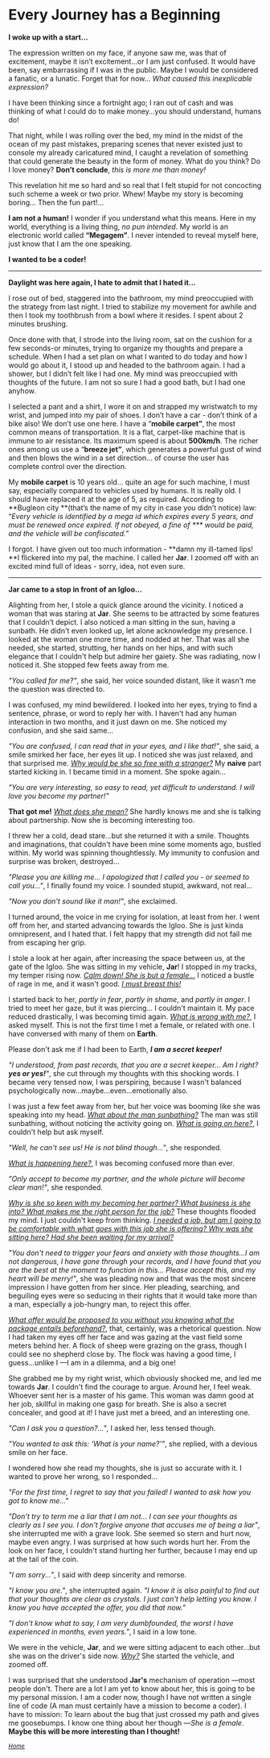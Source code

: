 # Every Journey has a Beginning

**I woke up with a start…**

The expression written on my face, if anyone saw me, was that of excitement, maybe it isn’t excitement…or I am just confused. It would have been, say embarrassing if I was in the public. Maybe I would be considered a fanatic, or a lunatic. Forget that for now… _What caused this inexplicable expression?_

I have been thinking since a fortnight ago; I ran out of cash and was thinking of what I could do to make money…you should understand, humans do!

That night, while I was rolling over the bed, my mind in the midst of the ocean of my past mistakes, preparing scenes that never existed just to console my already caricatured mind, I caught a revelation of something that could generate the beauty in the form of money. What do you think? Do I love money? **Don’t conclude**, _this is more me than money!_

This revelation hit me so hard and so real that I felt stupid for not concocting such scheme a week or two prior. Whew! Maybe my story is becoming boring… Then the fun part!…

**I am not a human!** I wonder if you understand what this means. Here in my world, everything is a living thing, _no pun intended_. My world is an electronic world called **“Megagem”**. I never intended to reveal myself here, just know that I am the one speaking.

**I wanted to be a coder!**

***

**Daylight was here again, I hate to admit that I hated it…**

I rose out of bed, staggered into the bathroom, my mind preoccupied with the strategy from last night. I tried to stabilize my movement for awhile and then I took my toothbrush from a bowl where it resides. I spent about 2 minutes brushing.

Once done with that, I strode into the living room, sat on the cushion for a few seconds-or minutes, trying to organize my thoughts and prepare a schedule. When I had a set plan on what I wanted to do today and how I would go about it, I stood up and headed to the bathroom again. I had a shower, but I didn’t felt like I had one. My mind was preoccupied with thoughts of the future. I am not so sure I had a good bath, but I had one anyhow.

I selected a pant and a shirt, I wore it on and strapped my wristwatch to my wrist, and jumped into my pair of shoes. I don’t have a car - don’t think of a bike also! We don’t use one here. I have a “**mobile carpet”**, the most common means of transportation. It is a flat, carpet-like machine that is immune to air resistance. Its maximum speed is about **500km/h**. The richer ones among us use a “**breeze jet”**, which generates a powerful gust of wind and then blows the wind in a set direction… of course the user has complete control over the direction.

My **mobile carpet** is 10 years old… quite an age for such machine, I must say, especially compared to vehicles used by humans. It is really old. I should have replaced it at the age of 5, as required. According to **Bugleon city **(that’s the name of my city in case you didn’t notice) law: “_Every vehicle is identified by a mega id which expires every 5 years, and must be renewed once expired. If not obeyed, a fine of \*\*\* would be paid, and the vehicle will be confiscated.”_

I forgot. I have given out too much information -&nbsp;**damn my ill-tamed lips! **I flickered into my pal, the machine. I called her **Jar**. I zoomed off with an excited mind full of ideas - sorry, idea, not even sure.

***

**Jar came to a stop in front of an Igloo…**

Alighting from her, I stole a quick glance around the vicinity. I noticed a woman that was staring at **Jar**. She seems to be attracted by some features that I couldn’t depict. I also noticed a man sitting in the sun, having a sunbath. He didn't even looked up, let alone acknowledge my presence. I looked at the woman one more time, and nodded at her. That was all she needed, she started, strutting, her hands on her hips, and with such elegance that I couldn't help but admire her gaiety. She was radiating, now I noticed it. She stopped few feets away from me.

*"You called for me?"*, she said, her voice sounded distant, like it wasn't me the question was directed to.

I was confused, my mind bewildered. I looked into her eyes, trying to find a sentence, phrase, or word to reply her with. I haven't had any human interaction in two months, and it just dawn on me. She noticed my confusion, and she said same...

*"You are confused, I can read that in your eyes, and I like that!"*, she said, a smile smirked her face, her eyes lit up. I noticed she was just relaxed, and that surprised me. <u>*Why would be she so free with a stranger?*</u> My **naive** part started kicking in. I became timid in a moment. She spoke again...

*"You are very interesting, so easy to read, yet difficult to understand. I will love you become my partner!"*

**That got me!** <u>*What does she mean?*</u> She hardly knows me and she is talking about partnership. Now she is becoming interesting too.

I threw her a cold, dead stare...but she returned it with a smile. Thoughts and imaginations, that couldn't have been mine some moments ago, bustled within. My world was spinning thoughtlessly. My immunity to confusion and surprise was broken, destroyed...

*"Please you are killing me... I apologized that I called you -&nbsp;or seemed to call you..."*, I finally found my voice. I sounded stupid, awkward, not real...

*"Now you don't sound like it man!"*, she exclaimed.

I turned around, the voice in me crying for isolation, at least from her. I went off from her, and started advancing towards the Igloo. She is just kinda omnipresent, and I hated that. I felt happy that my strength did not fail me from escaping her grip.

I stole a look at her again, after increasing the space between us, at the gate of the Igloo. She was sitting in my vehicle, **Jar**! I stopped in my tracks, my temper rising now. <u>*Calm down! She is but a female...*</u> I noticed a bustle of rage in me, and it wasn't good. <u>*I must breast this!*</u>

I started back to her, *partly in fear*, *partly in shame*, and *partly in anger*. I tried to meet her gaze, but it was piercing... I couldn't maintain it. My pace reduced drastically, I was becoming timid again. <u>*What is wrong with me?*</u>, I asked myself. This is not the first time I met a female, or related with one. I have conversed with many of them on **Earth**.

Please don't ask me if I had been to Earth, ***I am a secret keeper!***

*"I understood, from past records, that you are a secret keeper... Am I right? **yes or yes!**"*, she cut through my thoughts with this shocking words. I became very tensed now, I was perspiring, because I wasn't balanced psychologically now...maybe...even...emotionally also.

I was just a few feet away from her, but her voice was booming like she was speaking into my head. <u>*What about the man sunbathing?*</u> The man was still sunbathing, without noticing the activity going on. <u>*What is going on here?*</u>, I couldn't help but ask myself.

*"Well, he can't see us! He is not blind though..."*, she responded.

<u>*What is happening here?*</u>, I was becoming confused more than ever.

*"Only accept to become my partner, and the whole picture will become clear man!"*, she responded.

<u>*Why is she so keen with my becoming her partner? What business is she into? What makes me the right person for the job?*</u> These thoughts flooded my mind. I just couldn't keep from thinking. <u>*I needed a job, but am I going to be comfortable with what goes with this job she is offering? Why was she sitting here? Had she been waiting for my arrival?*</u>

*"You don't need to trigger your fears and anxiety with those thoughts...I am not dangerous, I have gone through your records, and I have found that you are the best at the moment to function in this... Please accept this, and my heart will be merry!"*, she was pleading now and that was the most sincere impression I have gotten from her since. Her pleading, searching, and beguiling eyes were so seducing in their rights that it would take more than a man, especially a job-hungry man, to reject this offer.

<u>*What offer would be proposed to you without you knowing what the package entails beforehand?*</u>, that, certainly, was a rhetorical question. Now I had taken my eyes off her face and was gazing at the vast field some meters behind her. A flock of sheep were grazing on the grass, though I could see no shepherd close by. The flock was having a good time, I guess...unlike I &mdash;I am in a dilemma, and a big one!

She grabbed me by my right wrist, which obviously shocked me, and led me towards **Jar**. I couldn't find the courage to argue. Around her, I feel weak. Whoever sent her is a master of his game. This woman was damn good at her job, skillful in making one gasp for breath. She is also a secret concealer, and good at it! I have just met a breed, and an interesting one.

*"Can I ask you a question?..."*, I asked her, less tensed though.

*"You wanted to ask this: 'What is your name?'"*, she replied, with a devious smile on her face.

I wondered how she read my thoughts, she is just so accurate with it. I wanted to prove her wrong, so I responded...

*"For the first time, I regret to say that you failed! I wanted to ask how you got to know me..."*

*"Don't try to term me a liar that I am not... I can see your thoughts as clearly as I see you. I don't forgive anyone that accuses me of being a liar"*, she interrupted me with a grave look. She seemed so stern and hurt now, maybe even angry. I was surprised at how such words hurt her. From the look on her face, I couldn't stand hurting her further, because I may end up at the tail of the coin.

*"I am sorry..."*, I said with deep sincerity and remorse.

*"I know you are."*, she interrupted again. *"I know it is also painful to find out that your thoughts are clear as crystals. I just can't help letting you know. I know you have accepted the offer, you did that now."*

*"I don't know what to say, I am very dumbfounded, the worst I have experienced in months, even years."*, I said in a low tone.

We were in the vehicle, **Jar**, and we were sitting adjacent to each other...but she was on the driver's side now. <u>*Why?*</u> She started the vehicle, and zoomed off.

I was surprised that she understood **Jar's** mechanism of operation &mdash;most people don't. There are a lot I am yet to know about her, this is going to be my personal mission. I am a coder now, though I have not written a single line of code (A man must certainly have a mission to become a coder). I have to mission: To learn about the bug that just crossed my path and gives me goosebumps. I know one thing about her though &mdash;_She is a female_. **Maybe this will be more interesting than I thought!**


<small><em>[Home](README.md)</em></small>
